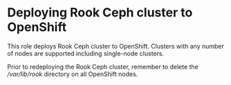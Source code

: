 # Deploying Rook Ceph cluster to OpenShift

This role deploys Rook Ceph cluster to OpenShift. Clusters with any number of nodes are supported including single-node clusters.

Prior to redeploying the Rook Ceph cluster, remember to delete the */var/lib/rook* directory on all OpenShift nodes.
